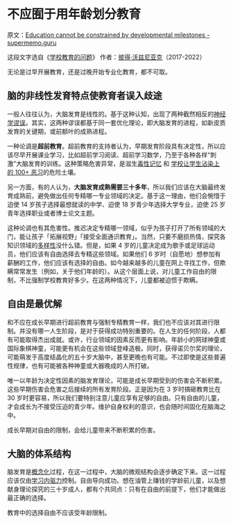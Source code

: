 # 不应囿于用年龄划分教育

原文：[Education cannot be constrained by developmental milestones - supermemo.guru](https://supermemo.guru/wiki/Education_cannot_be_constrained_by_developmental_milestones)

这段文字选自《[学校教育的问题](https://supermemo.guru/wiki/Problem_of_Schooling)》 作者：[彼得·沃兹尼亚克](https://supermemo.guru/wiki/Piotr_Wozniak)（2017-2022）

无论是过早开展教育，还是过晚开始专业化教育，都不可取。

## 脑的非线性发育特点使教育者误入歧途

一般人往往认为，大脑发育是线性的。基于这种认知，出现了两种截然相反的[神经学谬误](https://supermemo.guru/wiki/Neuromythology)。其实，这两种谬误都基于同一套优化理论，即大脑发育的进程，如新皮质发育的关键期，或前额叶的成熟进程。

一种论调是**超前教育**。超前教育的支持者认为，早期发育阶段具有决定性，所以应该尽早开展课业学习，比如超前学习阅读、超前学习数学，乃至于各种各样“刺激”大脑发育的训练。这种策略危害异常，是滋生[毒性记忆](https://supermemo.guru/wiki/Toxic_memory) 和 [学校让学生沾染上的 100+ 恶习](https://supermemo.guru/wiki/100_bad_habits_learned_at_school)的危险土壤。

另一方面，有的人认为，**大脑发育成熟需要三十多年**，所以我们应该在大脑最终发育成熟前，避免做出任何专精哪一专业领域的决定。基于这一理由，他们会惋惜于迫使 14 岁孩子选择最想就读的中学、迫使 18 岁青少年选择大学专业，迫使 25 岁青年选择职业或者博士论文主题。

这种论调也有其危害性。推迟决定专精哪一领域，似乎为孩子打开了所有领域的大门，能让孩子「拓展视野」「接受全面通识教育」。当然，只要不磨损热情，探究各知识领域的[多样性](https://supermemo.guru/wiki/Diversity)没什么错。但是，如果 4 岁的儿童决定成为歌手或足球运动员，他们应该有自由选择去专精这些领域。如果他们 6 岁时（自愿地）想参加有薪酬的工作，他们应该有选择的自由。如今越来越多的儿童在网上寻找工作，但欺瞒常常发生（例如，关于他们年龄的）。从这个层面上说，对儿童工作自由的限制，不比强制学校教育好多少。在这两种情况下，儿童都被迫惯于欺瞒。

## 自由是最优解

和不应在成长早期进行超前教育与强制专精教育一样，我们也不应该对其进行限制。并没有哪一人生阶段，是对于获得成功特别重要的。在人生的任何阶段，人都有可能取得杰出成就。或许，行业领域的因素反而更有影响。年龄小的网球神童或国际象棋神童，可能更有机会在这些领域登峰造极。同时，获得诺贝尔奖的理论，可能萌发于高度结晶化的五十岁大脑中，甚至更晚也有可能。不过即使是这些普遍性规律，也有可能被各种神童或大器晚成的人所打破。

唯一以年龄为决定性因素的脑发育理论，可能是成长早期受到的伤害会不断积累。这些早期伤害会危害之后接续的所有发育阶段。正是因为在 3 岁时搞砸教育比在 30 岁时更容易，所以我们要特别注意儿童应享有足够的自由。只有自由的儿童，才会成长为不接受压迫的青少年。维护自身权利的意识，也会随时间固化在脑海之中。

成长早期对自由的限制，会给儿童带来不断积累的伤害。

## 大脑的体系结构

脑发育是[概念化](https://supermemo.guru/wiki/Conceptualization)过程，在这一过程中，大脑的微观结构会逐步确定下来。这一过程应该仅由[学习内驱力](https://supermemo.guru/wiki/Learn_drive)控制。自由导向成功。想在油管上赚钱的学龄前儿童，以及想献身理论探究的三十岁成人，都有个共同点：只有在自由的前提下，他们才能做出最正确的选择。

教育中的选择自由不应该受年龄限制。